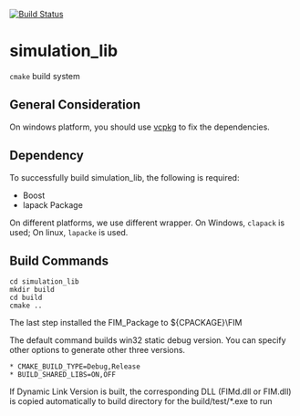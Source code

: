 [![Build Status](https://api.travis-ci.com/zhaofeng-shu33/simulation_fim.svg?branch=master)](https://travis-ci.com/zhaofeng-shu33/simulation_fim/)

# simulation_lib

`cmake` build system

## General Consideration

On windows platform, you should use [vcpkg](https://github.com/Microsoft/vcpkg) to fix the dependencies. 

## Dependency
To successfully build simulation_lib, the following is required:


* Boost
* lapack Package

On different platforms, we use different wrapper. On Windows, `clapack` is used;
On linux, `lapacke` is used.

## Build Commands
```shell
cd simulation_lib
mkdir build
cd build
cmake ..
```

The last step installed the FIM_Package to ${CPACKAGE}\FIM

The default command builds win32 static debug version. You can specify other options to generate other three versions.

    * CMAKE_BUILD_TYPE=Debug,Release
    * BUILD_SHARED_LIBS=ON,OFF

If Dynamic Link Version is built, the corresponding DLL (FIMd.dll or FIM.dll) is copied automatically to build directory for the build/test/*.exe to run

